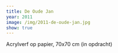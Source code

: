 ```yaml
---
title: De Oude Jan
year: 2011
image: /img/2011-de-oude-jan.jpg
show: true
---
```

Acrylverf op papier, 70x70 cm (in opdracht)